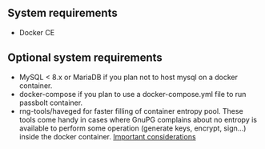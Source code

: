 ## System requirements

* Docker CE

## Optional system requirements

* MySQL < 8.x or MariaDB if you plan not to host mysql on a docker container.
* docker-compose if you plan to use a docker-compose.yml file to run passbolt container.
* rng-tools/haveged for faster filling of container entropy pool. These tools come handy in cases where GnuPG complains about no entropy is available to perform some operation (generate keys, encrypt, sign...) inside the docker container. [Important considerations](https://security.stackexchange.com/questions/39992/is-it-safe-to-use-rng-tools-on-a-virtual-machine)
